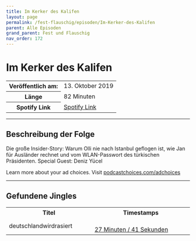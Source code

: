 ```yaml
---
title: Im Kerker des Kalifen
layout: page
permalink: /fest-flauschig/episoden/Im-Kerker-des-Kalifen
parent: Alle Episoden
grand_parent: Fest und Flauschig
nav_order: 172
---
```


# Im Kerker des Kalifen
<table class="resp-table dcf-table dcf-table-responsive dcf-table-bordered dcf-table-striped dcf-w-100%">
                    <tbody>
                        <tr>
                            <th scope="row">Veröffentlich am:</th>
                            <td data-label="Veröffentlich am:">13. Oktober 2019</td>
                        </tr>
                        <tr>
                            <th scope="row">Länge </th>
                            <td data-label="Länge ">82 Minuten</td>
                        </tr><tr>
                                <th scope="row">Spotify Link</th>
                                <td data-label="Spotify Link"><a href="https://open.spotify.com/episode/07lTHtAEitzjhoC29464Qz">Spotify Link</a></td>
                            </tr></tbody>
                </table>

***

## Beschreibung der Folge

<div>
Die große Insider-Story: Warum Olli nie nach Istanbul geflogen ist, wie Jan für Ausländer rechnet und vom WLAN-Passwort des türkischen Präsidenten. Special Guest: Deniz Yücel<p> </p><p>Learn more about your ad choices. Visit <a href="https://podcastchoices.com/adchoices">podcastchoices.com/adchoices</a></p>  
</div>

***

## Gefundene Jingles

<table style="display: table;">
                                    <tr>
                                        <th class="tableColumnTitle">Titel</th>
                                        <th class="tableColumnTimestamps">Timestamps</th>
                                    </tr>
                                    <tr>
                                <td markdown="span"  class="tableColumnTitle">deutschlandwirdrasiert</td>
                                <td markdown="span" class="tableColumnTimestamps">
                                <br>
                                <a href="https://open.spotify.com/episode/07lTHtAEitzjhoC29464Qz?t=1661">
                                27 Minuten / 41 Sekunden</a>
                                </td></tr></table>